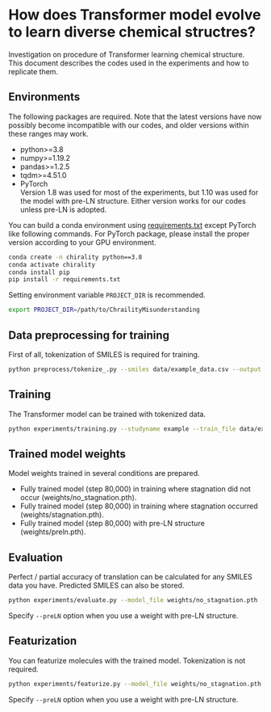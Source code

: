 # How does Transformer model evolve to learn diverse chemical structres?
Investigation on procedure of Transformer learning chemical structure.   
This document describes the codes used in the experiments and how to replicate them.

## Environments
The following packages are required. Note that the latest versions have now possibly become incompatible with our codes, and older versions within these ranges may work.
- python>=3.8
- numpy>=1.19.2
- pandas>=1.2.5
- tqdm>=4.51.0
- PyTorch  
    Version 1.8 was used for most of the experiments, but 1.10 was used for the model with pre-LN structure. Either version works for our codes unless pre-LN is adopted.

You can build a conda environment using [requirements.txt](requirements.txt) except PyTorch like following commands. For PyTorch package, please install the proper version according to your GPU environment.
```sh
conda create -n chirality python==3.8
conda activate chirality
conda install pip
pip install -r requirements.txt
```
Setting environment variable ```PROJECT_DIR``` is recommended.
```sh
export PROJECT_DIR=/path/to/ChrailityMisunderstanding
```


## Data preprocessing for training
First of all, tokenization of SMILES is required for training.
```sh
python preprocess/tokenize_.py --smiles data/example_data.csv --output data/example
```

## Training
The Transformer model can be trained with tokenized data.
```sh
python experiments/training.py --studyname example --train_file data/example --val_file data/example.pkl 
```

## Trained model weights
Model weights trained in several conditions are prepared.
- Fully trained model (step 80,000) in training where stagnation did not occur (weights/no_stagnation.pth).
- Fully trained model (step 80,000) in training where stagnation occurred (weights/stagnation.pth).
- Fully trained model (step 80,000) with pre-LN structure (weights/preln.pth).

## Evaluation
Perfect / partial accuracy of translation can be calculated for any SMILES data you have. Predicted SMILES can also be stored.
```sh
python experiments/evaluate.py --model_file weights/no_stagnation.pth --smiles data/example_data.csv --input_col random --target_col canonical --output data/prediction_example.csv
```
Specify ```--preLN``` option when you use a weight with pre-LN structure.

## Featurization
You can featurize molecules with the trained model. Tokenization is not required.
```sh
python experiments/featurize.py --model_file weights/no_stagnation.pth --smiles data/example_data.csv --col canonical --output data/example_feature.csv
```
Specify ```--preLN``` option when you use a weight with pre-LN structure.